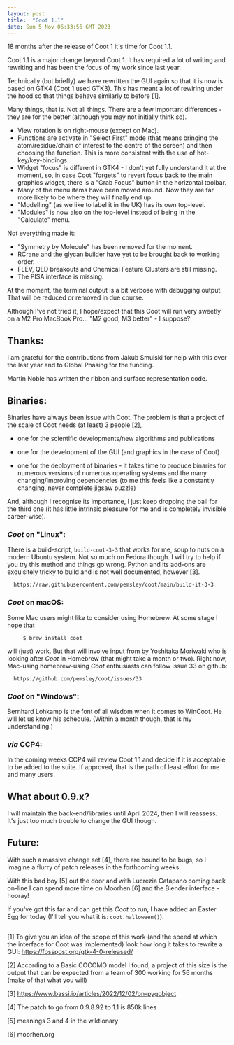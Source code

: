 ```yaml
---
layout: post
title:  "Coot 1.1"
date: Sun 5 Nov 06:33:56 GMT 2023
---
```


18 months after the release of Coot 1 it's time for Coot 1.1.

Coot 1.1 is a major change beyond Coot 1. It has required a lot of
writing and rewriting and has been the focus of my work since last year.

Technically (but briefly) we have rewritten the GUI again so that it is
now is based on GTK4 (Coot 1 used GTK3). This has meant a lot of rewiring
under the hood so that things behave similarly to before [1].

Many things, that is. Not all things. There are a few important
differences - they are for the better (although you may not initially
think so).

   - View rotation is on right-mouse (except on Mac).
   - Functions are activate in "Select First" mode (that means bringing
     the atom/residue/chain of interest to the centre of the screen)
     and then choosing the function. This is more consistent with the
     use of hot-key/key-bindings.
   - Widget "focus" is different in GTK4 - I don't yet fully understand it
     at the moment, so, in case Coot "forgets" to revert focus back to the
     main graphics widget, there is a "Grab Focus" button in the horizontal
     toolbar.
   - Many of the menu items have been moved around. Now they are far more
     likely to be where they will finally end up.
   - "Modelling" (as we like to label it in the UK) has its own top-level.
   - "Modules" is now also on the top-level instead of being in the
     "Calculate" menu.

Not everything made it:

   - "Symmetry by Molecule" has been removed for the moment.
   - RCrane and the glycan builder have yet to be brought back to working
     order.
   - FLEV, QED breakouts and Chemical Feature Clusters are still missing.
   - The PISA interface is missing.


At the moment, the terminal output is a bit verbose with debugging output.
That will be reduced or removed in due course.

Although I've not tried it, I hope/expect that this Coot will run very
sweetly on a M2 Pro MacBook Pro... "M2 good, M3 better" - I suppose?

## Thanks:

I am grateful for the contributions from Jakub Smulski for help with
this over the last year and to Global Phasing for the funding.

Martin Noble has written the ribbon and surface representation code.

## Binaries:

  Binaries have always been issue with Coot. The problem is that a
  project of the scale of Coot needs (at least) 3 people [2],

   - one for the scientific developments/new algorithms and publications

   - one for the development of the GUI (and graphics in the case of Coot)
   - one for the deployment of binaries - it takes time to produce binaries
       for numerous versions of numerous operating systems and the many
       changing/improving dependencies (to me this feels like a constantly
       changing, never complete jigsaw puzzle)

  And, although I recognise its importance, I just keep dropping the ball
  for the third one (it has little intrinsic pleasure for me and is
  completely invisible career-wise).

### _Coot_ on "Linux":

  There is a build-script, `build-coot-3-3` that works for me, soup to
  nuts on a modern Ubuntu system. Not so much on Fedora though. I will
  try to help if you try this method and things go wrong. Python and
  its add-ons are exquisitely tricky to build and is not well documented,
  however [3].

      https://raw.githubusercontent.com/pemsley/coot/main/build-it-3-3

### _Coot_ on macOS:

  Some Mac users might like to consider using Homebrew. At some stage
  I hope that

         $ brew install coot

  will (just) work. But that will involve input from by Yoshitaka
  Moriwaki who is looking after _Coot_ in Homebrew (that might take a
  month or two).  Right now, Mac-using homebrew-using _Coot_
  enthusiasts can follow issue 33 on github:

      https://github.com/pemsley/coot/issues/33

### _Coot_ on "Windows":

  Bernhard Lohkamp is the font of all wisdom when it comes to
  WinCoot. He will let us know his schedule. (Within a month though,
  that is my understanding.)

### _via_ CCP4:

  In the coming weeks CCP4 will review Coot 1.1 and decide if it is
  acceptable to be added to the suite. If approved, that is the path
  of least effort for me and many users.

## What about 0.9.x?

   I will maintain the back-end/libraries until April 2024, then I will
   reassess. It's just too much trouble to change the GUI though.

## Future:

   With such a massive change set [4], there are bound to be bugs, so I imagine
   a flurry of patch releases in the forthcoming weeks.

   With this bad boy [5] out the door and with Lucrezia Catapano coming
   back on-line I can spend more time on Moorhen [6] and the Blender
   interface - hooray!

   If you've got this far and can get this _Coot_ to run, I have added an Easter
   Egg for today (I'll tell you what it is: `coot.halloween()`).

##

[1] To give you an idea of the scope of this work (and the speed at which the
    interface for Coot was implemented) look how long it takes to rewrite a
    GUI:
    https://fosspost.org/gtk-4-0-released/

[2] According to a Basic COCOMO model I found, a project of this size is the
    output that can be expected from a team of 300 working for 56 months (make
    of that what you will)

[3] https://www.bassi.io/articles/2022/12/02/on-pygobject

[4] The patch to go from 0.9.8.92 to 1.1 is 850k lines

[5] meanings 3 and 4 in the wiktionary

[6] moorhen.org
